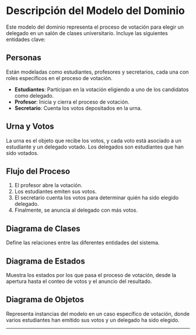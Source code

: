 # Descripción del Modelo del Dominio

Este modelo del dominio representa el proceso de votación para elegir un delegado en un salón de clases universitario. Incluye las siguientes entidades clave:

## Personas
Están modeladas como estudiantes, profesores y secretarios, cada una con roles específicos en el proceso de votación.

- **Estudiantes**: Participan en la votación eligiendo a uno de los candidatos como delegado.
- **Profesor**: Inicia y cierra el proceso de votación.
- **Secretario**: Cuenta los votos depositados en la urna.

## Urna y Votos
La urna es el objeto que recibe los votos, y cada voto está asociado a un estudiante y un delegado votado. Los delegados son estudiantes que han sido votados.

## Flujo del Proceso
1. El profesor abre la votación.
2. Los estudiantes emiten sus votos.
3. El secretario cuenta los votos para determinar quién ha sido elegido delegado.
4. Finalmente, se anuncia al delegado con más votos.

## Diagrama de Clases
Define las relaciones entre las diferentes entidades del sistema.

## Diagrama de Estados
Muestra los estados por los que pasa el proceso de votación, desde la apertura hasta el conteo de votos y el anuncio del resultado.

## Diagrama de Objetos
Representa instancias del modelo en un caso específico de votación, donde varios estudiantes han emitido sus votos y un delegado ha sido elegido.

---

